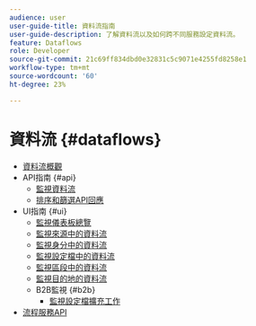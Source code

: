 ```yaml
---
audience: user
user-guide-title: 資料流指南
user-guide-description: 了解資料流以及如何跨不同服務設定資料流。
feature: Dataflows
role: Developer
source-git-commit: 21c69ff834dbd0e32831c5c9071e4255fd8258e1
workflow-type: tm+mt
source-wordcount: '60'
ht-degree: 23%

---
```



# 資料流 {#dataflows}

- [資料流概觀](./home.md)
- API指南 {#api}
   - [監視資料流](./api/monitor.md)
   - [排序和篩選API回應](./api/sort-and-filter.md)
- UI指南 {#ui}
   - [監視儀表板總覽](./ui/monitor.md)
   - [監視來源中的資料流](./ui/monitor-sources.md)
   - [監視身分中的資料流](./ui/monitor-identities.md)
   - [監視設定檔中的資料流](./ui/monitor-profiles.md)
   - [監視區段中的資料流](./ui/monitor-segments.md)
   - [監視目的地的資料流](./ui/monitor-destinations.md)
   - B2B監視 {#b2b}
      - [監視設定檔擴充工作](./ui/b2b/monitor-profile-enrichment.md)
- [流程服務API](https://www.adobe.io/experience-platform-apis/references/flow-service/)